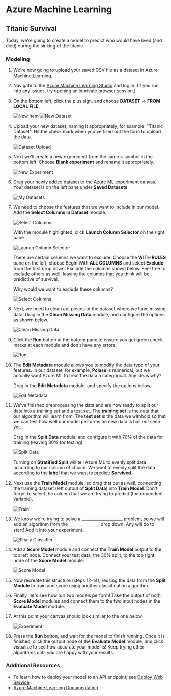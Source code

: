# Azure Machine Learning

## Titanic Survival

Today, we’re going to create a model to predict who would have lived (and died) during the sinking of the titanic. 

### Modeling

1.  We're now going to upload your saved CSV file as a dataset in Azure Machine Learning.

2.  Navigate to the [Azure Machine Learning Studio](http://studio.azureml.net) and log in.  (If you run into any issues, try opening an inprivate browser session.)

3.  On the bottom left, click the plus sign, and choose **DATASET** -> **FROM LOCAL FILE**.  

    ![New Item](/images/new.png)
    ![New Dataset](/images/new-dataset.jpg)

4.  Upload your new dataset, naming it appropriately, for example: "Titanic Dataset".  Hit the check mark when you've filled out the form to upload the data.

    ![Dataset Upload](/images/dataset-upload.JPG)

5.  Next we'll create a new experiment from the same + symbol in the bottom left. Choose **Blank experiment** and rename it appropriately. 

    ![New Experiment](/images/new-experiment.png)

6.  Drag your newly added dataset to the Azure ML experiment canvas.  Your dataset is on the left pane under **Saved Datasets**

    ![My Datasets](/images/my-datasets.png)

7.  We need to choose the features that we want to include in our model.  Add the **Select Columns in Dataset** module.

    ![Select Columns](/images/select-columns.JPG)

    With the module highlighted, click **Launch Column Selector** on the right pane

    ![Launch Column Selector](/images/select-columns-options.JPG)

    There are certain columns we want to exclude.  Choose the **WITH RULES** pane on the left, choose Begin With **ALL COLUMNS** and select **Exclude** from the first drop down.  Exclude the columns shown below.  Feel free to exclude others as well, leaving the columns that you think will be predictive of survival.

    Why would we want to exclude these columns?

    ![Select Columns](/images/exclude-columns.JPG)

8.  Next, we need to clean out pieces of the dataset where we have missing data.  Drag in the **Clean Missing Data** module, and configure the options as shown below.

    ![Clean Missing Data](/images/clean-data.JPG)

9.  Click the **Run** button at the bottom pane to ensure you get green check marks at each module and don't have any errors.

    ![Run](/images/run.JPG)

10.  The **Edit Metadata** module allows you to modify the data type of your features.  In our dataset, for example, **Pclass** is numerical, but we actually want Azure ML to treat the data a categorical.  Any ideas why?

     Drag in the **Edit Metadata** module, and specify the options below.

     ![Edit Metadata](/images/edit-metadata.JPG)

11.  We've finished preprocessing the data and are now ready to split our data into a training set and a test set.  The **training set** is the data that our algorithm will learn from.  The **test set** is the data we withhold so that we can test how well our model performs on new data is has not seen yet.

     Drag in the **Split Data** module, and configure it with 70% of the data for training (leaving 30% for testing).

     ![Split Data](/images/split.JPG)

     Turning on **Stratified Split** will tell Azure ML to evenly split data according to our column of choice.  We want to evenly split the data according to the **label** that we want to predict: **Survived**.  

12.  Next use the **Train Model** module, so drag that out as well, connecting the training dataset (left output of **Split Data**) into **Train Model**. Don't forget to select the column that we are trying to predict (the dependent variable).

     ![Train](/images/train.JPG)

13.  We know we're trying to solve a ____________________ problem, so we will add an algorithm from the _______________ drop down. Any will do to start!  Add it into your experiment.

     ![Binary Classifier](/images/binary-classification.JPG)

14.  Add a **Score Model** module and connect the **Train Model** output to the top left node. Connect your test data, the 30% split, to the top right node of the **Score Model** module.

     ![Score Model](/images/score.JPG)

15.  Now recreate this structure (steps 12-14), reusing the data from the **Split Module** to train and score using another classification algorithm.

16.  Finally, let's see how our two models perform!  Take the output of both **Score Model** modules and connect them to the two input nodes in the **Evaluate Model** module. 

17.  At this point your canvas should look similar to the one below.

     ![Experiment](/images/experiment.JPG)

18.  Press the **Run** button, and wait for the model to finish running. Once it is finished, click the output node of the **Evaluate Model** module, and click visualize to see how accurate your model is! Keep trying other algorithms until you are happy with your results.  

### Additional Resources

- To learn how to deploy your model to an API endpoint, see [Deploy Web Service](https://docs.microsoft.com/en-us/azure/machine-learning/studio/walkthrough-5-publish-web-service)
- [Azure Machine Learning Documentation](https://docs.microsoft.com/en-us/azure/machine-learning/studio/)
